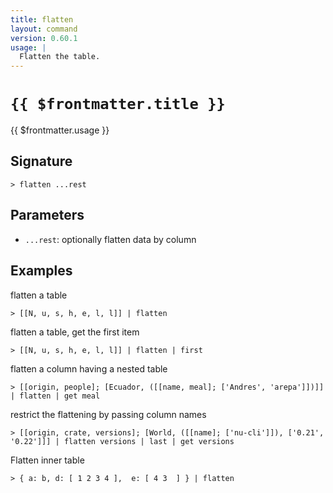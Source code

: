 ```yaml
---
title: flatten
layout: command
version: 0.60.1
usage: |
  Flatten the table.
---
```


# `{{ $frontmatter.title }}`

<div style='white-space: pre-wrap;'>{{ $frontmatter.usage }}</div>

## Signature

`> flatten ...rest`

## Parameters

- `...rest`: optionally flatten data by column

## Examples

flatten a table

```shell
> [[N, u, s, h, e, l, l]] | flatten
```

flatten a table, get the first item

```shell
> [[N, u, s, h, e, l, l]] | flatten | first
```

flatten a column having a nested table

```shell
> [[origin, people]; [Ecuador, ([[name, meal]; ['Andres', 'arepa']])]] | flatten | get meal
```

restrict the flattening by passing column names

```shell
> [[origin, crate, versions]; [World, ([[name]; ['nu-cli']]), ['0.21', '0.22']]] | flatten versions | last | get versions
```

Flatten inner table

```shell
> { a: b, d: [ 1 2 3 4 ],  e: [ 4 3  ] } | flatten
```
